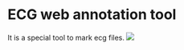 # ECG web annotation tool
It is a special tool to mark ecg files. 
![](https://github.com/tyommik/ecg_webviewer/blob/master/images/screenshot.png)
